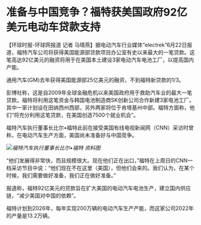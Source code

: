 

# 准备与中国竞争？福特获美国政府92亿美元电动车贷款支持

【环球时报-环球网报道 记者
马晴燕】据电动汽车行业媒体“electrek”6月22日报道，福特汽车公司将获得美国能源部贷款项目办公室有史以来最大的一笔贷款。这笔高达92亿美元的融资将用于在美国本土建设3家电动汽车电池工厂，以提高国内产能。

通用汽车(GM)去年获得美国能源部25亿美元的融资，不到福特新贷款的1/3。

彭博社称，这是自2009年全球金融危机以来美国政府用于救助汽车业的最大一笔贷款。福特将利用这笔资金与韩国电池制造商SK创新公司合作新建3家电池工厂。其中一家计划设在田纳西州西部，另外两家将位于肯塔基州中部。福特方面称，他们“将充分利用这笔贷款，在美国创造7500个就业机会”。

福特汽车执行董事长比尔•福特此前在接受美国有线电视新闻网（CNN）采访时曾称，在电动汽车生产方面，美国尚未准备好与中国竞争。

![](https://inews.gtimg.com/om_bt/OEd-0HSJ-_x0tLERHJHf2pSgzwNCqavverguGxU6oXmzMAA/1000)_福特汽车执行董事长比尔•福特 资料图_

“他们发展得非常快，而且规模很大。现在他们正在出口，”福特在上周日的CNN一档采访节目中说：“他们现在不在这里（美国），但他们会来的。我们认为，在某个时候，我们需要做好准备，我们正在做好准备。”

报道称，福特92亿美元的贷款旨在扩大美国的电动汽车电池生产，建立国内供应链，“减少美国对中国的依赖”。

福特计划到2026年，每年实现200万辆的电动汽车生产产能，而这家公司2022年的产量是13.2万辆。

